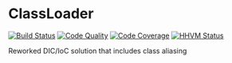 ClassLoader
===========

[![Build Status](https://travis-ci.org/fuelphp/classloader.svg)](https://travis-ci.org/fuelphp/classloader)
[![Code Quality](https://scrutinizer-ci.com/g/fuelphp/classloader/badges/quality-score.png?b=master)](https://scrutinizer-ci.com/g/fuelphp/classloader/?branch=master)
[![Code Coverage](https://scrutinizer-ci.com/g/fuelphp/classloader/badges/coverage.png?b=master)](https://scrutinizer-ci.com/g/fuelphp/classloader/?branch=master)
[![HHVM Status](http://hhvm.h4cc.de/badge/fuelphp/classloader.svg)](http://hhvm.h4cc.de/package/fuelphp/classloader)

Reworked DIC/IoC solution that includes class aliasing
